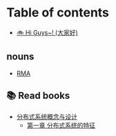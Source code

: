 # Table of contents

* [🚲 Hi Guys\~! (大家好)](README.md)

## nouns

* [RMA](nouns/rma.md)

## 📚 Read books

* [分布式系统概念与设计](read-books/fen-bu-shi-xi-tong-gai-nian-yu-she-ji/README.md)
  * [第一章 分布式系统的特征](read-books/fen-bu-shi-xi-tong-gai-nian-yu-she-ji/di-yi-zhang-fen-bu-shi-xi-tong-de-te-zheng.md)
